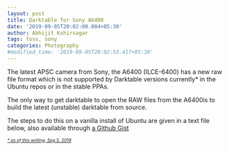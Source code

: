 ```yaml
---
layout: post
title: Darktable for Sony A6400
date: '2019-09-05T20:02:00.004+05:30'
author: Abhijit Kshirsagar
tags: foss, sony
categories: Photography
#modified_time: '2019-09-05T20:02:53.417+05:30'
---
```


The latest APSC camera from Sony, the A6400 (ILCE-6400) has a new raw file format which is not supported by Darktable versions currently* in the Ubuntu repos or in the stable PPAs.

The only way to get darktable to open the RAW files from the A6400is to build the latest (unstable) darktable from source.

The steps to do this on a vanilla install of Ubuntu are given in a text file below, also available through
[a Github Gist](https://gist.github.com/abhijit86k/b48fa0207fb5bd40530b907d02f9be5c")

<u><span style="font-size: x-small;"><i>* as of this writing, Sep 5. 2019</i></span></u>

<script src="https://gist.github.com/abhijit86k/b48fa0207fb5bd40530b907d02f9be5c.js"></script>
